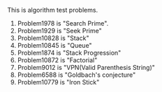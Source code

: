 This is algorithm test problems.

1. Problem1978 is "Search Prime".
2. Problem1929 is "Seek Prime"
3. Problem10828 is "Stack"
4. Problem10845 is "Queue"
5. Problem1874 is "Stack Progression"
6. Problem10872 is "Factorial"
7. Problem9012 is "VPN(Valid Parenthesis String)"
8. Problem6588 is "Goldbach's conjecture"
9. Problem10779 is "Iron Stick"
